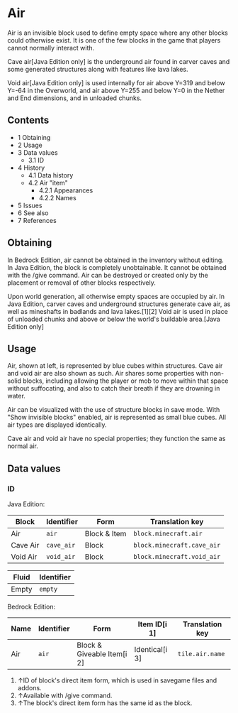 # Air
Air is an invisible block used to define empty space where any other blocks could otherwise exist. It is one of the few blocks in the game that players cannot normally interact with.

Cave air‌[Java Edition  only] is the underground air found in carver caves and some generated structures along with features like lava lakes.

Void air‌[Java Edition  only] is used internally for air above Y=319 and below Y=-64 in the Overworld, and air above Y=255 and below Y=0 in the Nether and End dimensions, and in unloaded chunks.

## Contents
- 1 Obtaining
- 2 Usage
- 3 Data values
	- 3.1 ID
- 4 History
	- 4.1 Data history
	- 4.2 Air "item"
		- 4.2.1 Appearances
		- 4.2.2 Names
- 5 Issues
- 6 See also
- 7 References

## Obtaining
In Bedrock Edition, air cannot be obtained in the inventory without editing. In Java Edition, the block is completely unobtainable. It cannot be obtained with the /give command. Air can be destroyed or created only by the placement or removal of other blocks respectively.

Upon world generation, all otherwise empty spaces are occupied by air. In Java Edition, carver caves and underground structures generate cave air, as well as mineshafts in badlands and lava lakes.[1][2] Void air is used in place of unloaded chunks and above or below the world's buildable area.‌[Java Edition  only]


## Usage
Air, shown at left, is represented by blue cubes within structures. Cave air and void air are also shown as such.
Air shares some properties with non-solid blocks, including allowing the player or mob to move within that space without suffocating, and also to catch their breath if they are drowning in water.

Air can be visualized with the use of structure blocks in save mode. With "Show invisible blocks" enabled, air is represented as small blue cubes. All air types are displayed identically.

Cave air and void air have no special properties; they function the same as normal air.

## Data values
### ID
Java Edition:

| Block    | Identifier | Form         | Translation key            |
|----------|------------|--------------|----------------------------|
| Air      | `air`      | Block & Item | `block.minecraft.air`      |
| Cave Air | `cave_air` | Block        | `block.minecraft.cave_air` |
| Void Air | `void_air` | Block        | `block.minecraft.void_air` |

| Fluid | Identifier |
|-------|------------|
| Empty | `empty`    |

Bedrock Edition:

| Name | Identifier | Form                       | Item ID[i 1]   | Translation key |
|------|------------|----------------------------|----------------|-----------------|
| Air  | `air`      | Block & Giveable Item[i 2] | Identical[i 3] | `tile.air.name` |

1. ↑ID of block's direct item form, which is used in savegame files and addons.
2. ↑Available with /give command.
3. ↑The block's direct item form has the same id as the block.

